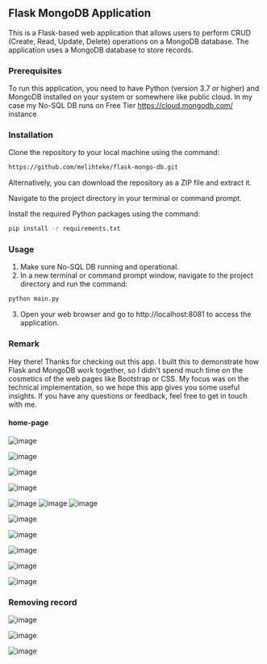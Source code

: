 ## Flask MongoDB Application

This is a Flask-based web application that allows users to perform CRUD (Create, Read, Update, Delete) operations on a MongoDB database. The application uses a MongoDB database to store records.

### Prerequisites
To run this application, you need to have Python (version 3.7 or higher) and MongoDB installed on your system or somewhere like public cloud. In my case my No-SQL DB runs on Free Tier https://cloud.mongodb.com/ instance


### Installation
Clone the repository to your local machine using the command:

```sh
https://github.com/melihteke/flask-mongo-db.git
```
Alternatively, you can download the repository as a ZIP file and extract it.

Navigate to the project directory in your terminal or command prompt.

Install the required Python packages using the command:
```sh
pip install -r requirements.txt
```

### Usage
1.  Make sure No-SQL DB running and operational.
2. In a new terminal or command prompt window, navigate to the project directory and run the command:
```sh
python main.py
```
3. Open your web browser and go to http://localhost:8081 to access the application.

### Remark
Hey there! Thanks for checking out this app. I built this to demonstrate how Flask and MongoDB work together, so I didn't spend much time on the cosmetics of the web pages like Bootstrap or CSS. My focus was on the technical implementation, so we hope this app gives you some useful insights. If you have any questions or feedback, feel free to get in touch with me.


#### home-page
![image](https://user-images.githubusercontent.com/36086368/231597573-a9b67532-cf9e-4fa9-b088-dae4c36b52d9.png)


![image](https://user-images.githubusercontent.com/36086368/231596064-cb557aee-b9b1-4bc3-b5fc-5034bbdca662.png)

![image](https://user-images.githubusercontent.com/36086368/231597474-92bd7a0a-88a1-4385-b879-7f0d97819689.png)



![image](https://user-images.githubusercontent.com/36086368/231596501-a849573c-d93b-47a1-a075-9cd6ae9f051a.png)


![image](https://user-images.githubusercontent.com/36086368/231596549-9d1e964e-ed87-4920-9c28-58c69bae2c56.png)
![image](https://user-images.githubusercontent.com/36086368/231596580-b8a01411-2511-43ba-975f-6836a54ff1ca.png)
![image](https://user-images.githubusercontent.com/36086368/231596732-181dcf6d-1365-46f5-b585-9d992d0e5fae.png)

![image](https://user-images.githubusercontent.com/36086368/231596766-ade1abbb-fe6c-435c-a615-ead0e0347d91.png)

![image](https://user-images.githubusercontent.com/36086368/231596841-af7cf080-902e-4368-bb0d-cec6dd8494a8.png)

![image](https://user-images.githubusercontent.com/36086368/231596947-21114fd3-469e-4aa0-a163-0d23017f52b5.png)

![image](https://user-images.githubusercontent.com/36086368/231596989-b1c346a6-ad62-4591-9c90-c4668cff9a13.png)


![image](https://user-images.githubusercontent.com/36086368/231597027-104d21ae-e52b-413d-9914-c83fce409761.png)


### Removing record
![image](https://user-images.githubusercontent.com/36086368/231597122-ed006e05-1316-40f7-b310-be23bdeebf32.png)

![image](https://user-images.githubusercontent.com/36086368/231597144-56e4d974-7237-48f6-a2f7-fcc46b1ea1bb.png)


![image](https://user-images.githubusercontent.com/36086368/231598039-1275befe-a595-4393-8c9e-55d32617c35e.png)






